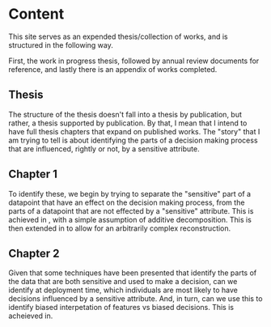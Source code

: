 # Content

This site serves as an expended thesis/collection of works, and is structured in the following way.

First, the work in progress thesis, followed by annual review documents for reference, and lastly there is an appendix 
of works completed.

## Thesis

The structure of the thesis doesn't fall into a thesis by publication, but rather, a thesis supported by publication.
By that, I mean that I intend to have full thesis chapters that expand on published works.
The "story" that I am trying to tell is about identifying the parts of a decision making process that are influenced, 
rightly or not, by a sensitive attribute.

## Chapter 1
To identify these, we begin by trying to separate the "sensitive" part of a datapoint that have an effect on the decision
making process, from the parts of a datapoint that are not effected by a "sensitive" attribute.
This is achieved in [](09_appendix/publications/dfritdd.md), with a simple assumption of additive decomposition.
This is then extended in [](09_appendix/publications/nosinn.md) to allow for an arbitrarily complex reconstruction.

## Chapter 2
Given that some techniques have been presented that identify the parts of the data that are both sensitive and used to make a decision,
can we identify at deployment time, which individuals are most likely to have decisions influenced by a sensitive attribute.
And, in turn, can we use this to identify biased interpetation of features vs biased decisions.
This is acheieved in.

